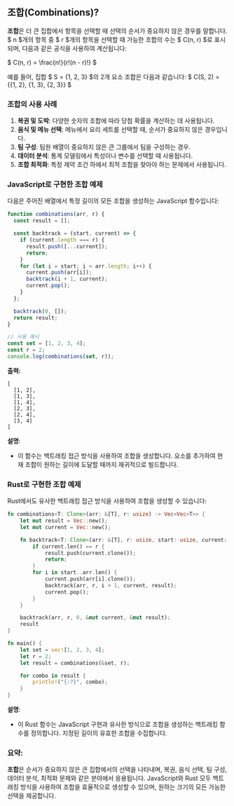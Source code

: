 ## 조합(Combinations)?

**조합**은 더 큰 집합에서 항목을 선택할 때 선택의 순서가 중요하지 않은 경우를 말합니다. $ n $개의 항목 중 $ r $개의 항목을 선택할 때 가능한 조합의 수는 $ C(n, r) $로 표시되며, 다음과 같은 공식을 사용하여 계산됩니다:

$
C(n, r) = \frac{n!}{r!(n - r)!}
$

예를 들어, 집합 $ S = \{1, 2, 3\} $의 2개 요소 조합은 다음과 같습니다:
$
C(S, 2) = \{\{1, 2\}, \{1, 3\}, \{2, 3\}\}
$

### 조합의 사용 사례

1. **복권 및 도박**: 다양한 숫자의 조합에 따라 당첨 확률을 계산하는 데 사용됩니다.
2. **음식 및 메뉴 선택**: 메뉴에서 요리 세트를 선택할 때, 순서가 중요하지 않은 경우입니다.
3. **팀 구성**: 팀원 배열이 중요하지 않은 큰 그룹에서 팀을 구성하는 경우.
4. **데이터 분석**: 통계 모델링에서 특성이나 변수를 선택할 때 사용됩니다.
5. **조합 최적화**: 특정 제약 조건 하에서 최적 조합을 찾아야 하는 문제에서 사용됩니다.

### JavaScript로 구현한 조합 예제

다음은 주어진 배열에서 특정 길이의 모든 조합을 생성하는 JavaScript 함수입니다:

```javascript
function combinations(arr, r) {
  const result = [];

  const backtrack = (start, current) => {
    if (current.length === r) {
      result.push([...current]);
      return;
    }
    for (let i = start; i < arr.length; i++) {
      current.push(arr[i]);
      backtrack(i + 1, current);
      current.pop();
    }
  };

  backtrack(0, []);
  return result;
}

// 사용 예시
const set = [1, 2, 3, 4];
const r = 2;
console.log(combinations(set, r));
```

**출력:**

```
[
  [1, 2],
  [1, 3],
  [1, 4],
  [2, 3],
  [2, 4],
  [3, 4]
]
```

**설명**:

- 이 함수는 백트래킹 접근 방식을 사용하여 조합을 생성합니다. 요소를 추가하여 현재 조합이 원하는 길이에 도달할 때까지 재귀적으로 빌드합니다.

### Rust로 구현한 조합 예제

Rust에서도 유사한 백트래킹 접근 방식을 사용하여 조합을 생성할 수 있습니다:

```rust
fn combinations<T: Clone>(arr: &[T], r: usize) -> Vec<Vec<T>> {
    let mut result = Vec::new();
    let mut current = Vec::new();

    fn backtrack<T: Clone>(arr: &[T], r: usize, start: usize, current: &mut Vec<T>, result: &mut Vec<Vec<T>>) {
        if current.len() == r {
            result.push(current.clone());
            return;
        }
        for i in start..arr.len() {
            current.push(arr[i].clone());
            backtrack(arr, r, i + 1, current, result);
            current.pop();
        }
    }

    backtrack(arr, r, 0, &mut current, &mut result);
    result
}

fn main() {
    let set = vec![1, 2, 3, 4];
    let r = 2;
    let result = combinations(&set, r);

    for combo in result {
        println!("{:?}", combo);
    }
}
```

**설명**:

- 이 Rust 함수는 JavaScript 구현과 유사한 방식으로 조합을 생성하는 백트래킹 함수를 정의합니다. 지정된 길이의 유효한 조합을 수집합니다.

### 요약:

**조합**은 순서가 중요하지 않은 큰 집합에서의 선택을 나타내며, 복권, 음식 선택, 팀 구성, 데이터 분석, 최적화 문제와 같은 분야에서 응용됩니다. JavaScript와 Rust 모두 백트래킹 방식을 사용하여 조합을 효율적으로 생성할 수 있으며, 원하는 크기의 모든 가능한 선택을 제공합니다.
